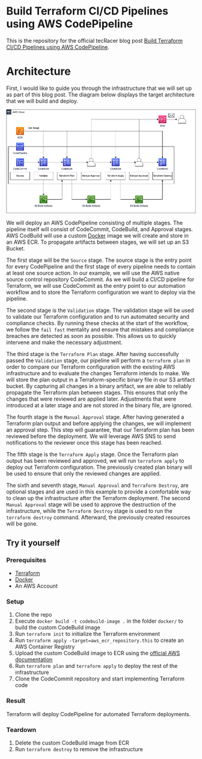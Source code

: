 # Build Terraform CI/CD Pipelines using AWS CodePipeline

This is the repository for the official tecRacer blog post [Build Terraform CI/CD Pipelines using AWS CodePipeline](https://www.tecracer.com/blog/2023/05/build-terraform-ci/cd-pipelines-using-aws-codepipeline.html).

# Architecture

First, I would like to guide you through the infrastructure that we will set up as part of this blog post. The diagram below displays the target architecture that we will build and deploy.

![Architecture](media/architecture.png)

We will deploy an AWS CodePipeline consisting of multiple stages. The pipeline itself will consist of CodeCommit, CodeBuild, and Approval stages. AWS CodBuild will use a custom [Docker](https://www.docker.com/) image we will create and store in an AWS ECR. To propagate artifacts between stages, we will set up an S3 Bucket.

The first stage will be the `Source` stage. The source stage is the entry point for every CodePipeline and the first stage of every pipeline needs to contain at least one source action. In our example, we will use the AWS native source control repository CodeCommit. As we will build a CI/CD pipeline for Terraform, we will use CodeCommit as the entry point to our automation workflow and to store the Terraform configuration we want to deploy via the pipeline.

The second stage is the `Validation` stage. The validation stage will be used to validate our Terraform configuration and to run automated security and compliance checks. By running these checks at the start of the workflow, we follow the `fail fast` mentality and ensure that mistakes and compliance breaches are detected as soon as possible. This allows us to quickly intervene and make the necessary adjustment.

The third stage is the `Terraform Plan` stage. After having successfully passed the `Validation` stage, our pipeline will perform a `terraform plan` in order to compare our Terraform configuration with the existing AWS infrastructure and to evaluate the changes Terraform intends to make. We will store the plan output in a Terraform-specific binary file in our S3 artifact bucket. By capturing all changes in a binary artifact, we are able to reliably propagate the Terraform plan between stages. This ensures that only the changes that were reviewed are applied later. Adjustments that were introduced at a later stage and are not stored in the binary file, are ignored.

The fourth stage is the `Manual Approval` stage. After having generated a Terraform plan output and before applying the changes, we will implement an approval step. This step will guarantee, that our Terraform plan has been reviewed before the deployment. We will leverage AWS SNS to send notifications to the reviewer once this stage has been reached.

The fifth stage is the `Terraform Apply` stage. Once the Terraform plan output has been reviewed and approved, we will run `terraform apply` to deploy out Terraform configuration. The previously created plan binary will be used to ensure that only the reviewed changes are applied.

The sixth and seventh stage, `Manual Approval` and `Terraform Destroy`, are optional stages and are used in this example to provide a comfortable way to clean up the infrastructure after the Terraform deployment. The second `Manual Approval` stage will be used to approve the destruction of the infrastructure, while the `Terraform Destroy` stage is used to run the `terraform destroy` command. Afterward, the previously created resources will be gone.

## Try it yourself

### Prerequisites

- [Terraform](https://developer.hashicorp.com/terraform/downloads)
- [Docker](https://www.docker.com/)
- An AWS Account

### Setup

1. Clone the repo
2. Execute `docker build -t codebuild-image .` in the folder `docker/` to build the custom CodeBuild image
4. Run `terraform init` to initialize the Terraform environment
5. Run `terraform apply -target=aws_ecr_repository.this` to create an AWS Container Registry
6. Upload the custom CodeBuild image to ECR using the [official AWS documentation](https://docs.aws.amazon.com/AmazonECR/latest/userguide/docker-push-ecr-image.html)
7. Run `terraform plan` and `terraform apply` to deploy the rest of the infrastructure
8. Clone the CodeCommit repository and start implementing Terraform code

### Result

Terraform will deploy CodePipeline for automated Terraform deployments.

### Teardown

1. Delete the custom CodeBuild image from ECR
2. Run `terraform destroy` to remove the infrastructure
